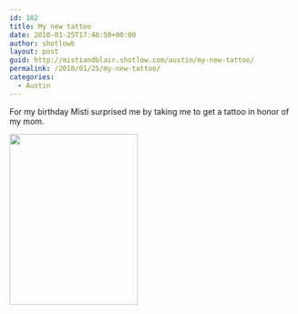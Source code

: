 ```yaml
---
id: 182
title: My new tattoo
date: 2010-01-25T17:40:50+00:00
author: shotlowb
layout: post
guid: http://mistiandblair.shotlow.com/austin/my-new-tattoo/
permalink: /2010/01/25/my-new-tattoo/
categories:
  - Austin
---
```

For my birthday Misti surprised me by taking me to get a tattoo in honor of my mom.

[<img class="alignnone size-medium wp-image-181" title="New Tattoo" src="http://mistiandblair.shotlow.com/wp-content/uploads/2010/03/IMG00016-20091218-0028-e1269652152203-225x300.jpg" alt="" width="225" height="300" />](/vendor/uploads/2010/03/IMG00016-20091218-0028-e1282613338601.jpg)
